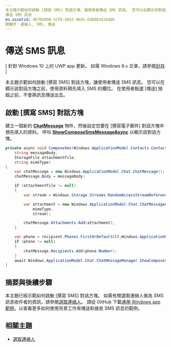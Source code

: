 ```yaml
---
本主題示範如何啟動 [撰寫 SMS] 對話方塊，讓使用者傳送 SMS 訊息。 您可以在顯示該對話方塊之前，使用資料預先填入 SMS 的欄位。 在使用者點選 [傳送] 按鈕之前，不會將訊息傳送出去。
傳送 SMS 訊息
ms.assetid: 4D7B509B-1CF0-4852-9691-E96D8352A4D6
關鍵字：連絡人, SMS, 傳送
---
```


# 傳送 SMS 訊息

\[ 針對 Windows 10 上的 UWP app 更新。 如需 Windows 8.x 文章，請參閱[封存](http://go.microsoft.com/fwlink/p/?linkid=619132) \]


本主題示範如何啟動 [撰寫 SMS] 對話方塊，讓使用者傳送 SMS 訊息。 您可以在顯示該對話方塊之前，使用資料預先填入 SMS 的欄位。 在使用者點選 [傳送] 按鈕之前，不會將訊息傳送出去。

## 啟動 [撰寫 SMS] 對話方塊

建立一個新的 [**ChatMessage**](https://msdn.microsoft.com/library/windows/apps/Dn642160) 物件，然後設定您要在 [撰寫電子郵件] 對話方塊中預先填入的資料。 呼叫 [**ShowComposeSmsMessageAsync**](https://msdn.microsoft.com/library/windows/apps/Dn642160manager-showcomposesmsmessageasync) 以顯示該對話方塊。

```cs
private async void ComposeSms(Windows.ApplicationModel.Contacts.Contact recipient, 
    string messageBody, 
    StorageFile attachmentFile, 
    string mimeType)
{
    var chatMessage = new Windows.ApplicationModel.Chat.ChatMessage();
    chatMessage.Body = messageBody;

    if (attachmentFile != null)
    {
        var stream = Windows.Storage.Streams.RandomAccessStreamReference.CreateFromFile(attachmentFile);

        var attachment = new Windows.ApplicationModel.Chat.ChatMessageAttachment(
            mimeType,
            stream);

        chatMessage.Attachments.Add(attachment);
    }

    var phone = recipient.Phones.FirstOrDefault&lt;Windows.ApplicationModel.Contacts.ContactPhone&gt;();
    if (phone != null)
    {
        chatMessage.Recipients.Add(phone.Number);
    }
    await Windows.ApplicationModel.Chat.ChatMessageManager.ShowComposeSmsMessageAsync(chatMessage);
}
```

## 摘要與後續步驟

本主題已經示範如何啟動 [撰寫 SMS] 對話方塊。 如需有關選取連絡人做為 SMS 訊息收件者的資訊，請參閱[選取連絡人](selecting-contacts.md)。 請從 GitHub 下載[通用 Windows app 範例](http://go.microsoft.com/fwlink/p/?linkid=619979)，以查看更多如何使用背景工作來傳送和接收 SMS 訊息的範例。

## 相關主題

* [選取連絡人](selecting-contacts.md)




<!--HONumber=Mar16_HO1-->


